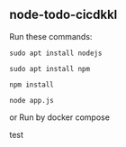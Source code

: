 ## node-todo-cicdkkl

Run these commands:


`sudo apt install nodejs`


`sudo apt install npm`


`npm install`

`node app.js`

or Run by docker compose

test

